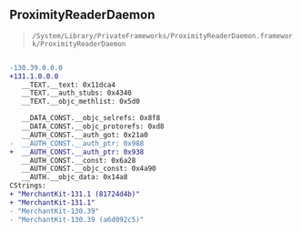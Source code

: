 ## ProximityReaderDaemon

> `/System/Library/PrivateFrameworks/ProximityReaderDaemon.framework/ProximityReaderDaemon`

```diff

-130.39.0.0.0
+131.1.0.0.0
   __TEXT.__text: 0x11dca4
   __TEXT.__auth_stubs: 0x4340
   __TEXT.__objc_methlist: 0x5d0

   __DATA_CONST.__objc_selrefs: 0x8f8
   __DATA_CONST.__objc_protorefs: 0xd8
   __AUTH_CONST.__auth_got: 0x21a0
-  __AUTH_CONST.__auth_ptr: 0x988
+  __AUTH_CONST.__auth_ptr: 0x938
   __AUTH_CONST.__const: 0x6a28
   __AUTH_CONST.__objc_const: 0x4a90
   __AUTH.__objc_data: 0x14a8
CStrings:
+ "MerchantKit-131.1 (81724d4b)"
+ "MerchantKit-131.1"
- "MerchantKit-130.39"
- "MerchantKit-130.39 (a6d092c5)"

```

